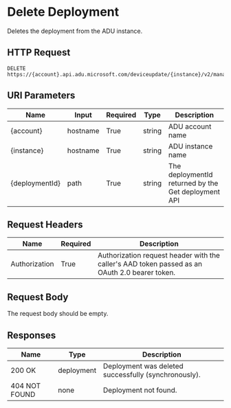 # Delete Deployment

Deletes the deployment from the ADU instance.

## HTTP Request

```http
DELETE https://{account}.api.adu.microsoft.com/deviceupdate/{instance}/v2/management/deployments/{deploymentId}
```

## URI Parameters

Name|Input|Required|Type|Description
---|---|---|---|---
{account} | hostname | True | string | ADU account name
{instance} | hostname | True | string | ADU instance name
{deploymentId} | path | True | string | The deploymentId returned by the Get deployment API

## Request Headers

Name|Required|Description
---|---|---
Authorization | True | Authorization request header with the caller's AAD token passed as an OAuth 2.0 bearer token. |

## Request Body

The request body should be empty.

## Responses

Name|Type|Description
---|---|---
200 OK | deployment | Deployment was deleted successfully (synchronously).
404 NOT FOUND | none | Deployment not found.
